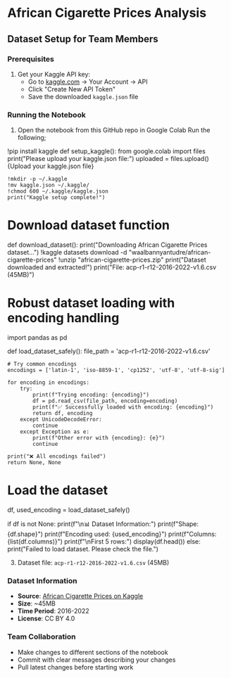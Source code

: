 # African Cigarette Prices Analysis

## Dataset Setup for Team Members

### Prerequisites
1. Get your Kaggle API key:
   - Go to [kaggle.com](https://kaggle.com) → Your Account → API
   - Click "Create New API Token"
   - Save the downloaded `kaggle.json` file

### Running the Notebook
1. Open the notebook from this GitHub repo in Google Colab
Run the following;

!pip install kaggle
def setup_kaggle():
    from google.colab import files
    print("Please upload your kaggle.json file:")
    uploaded = files.upload(){Upload your kaggle.json file}
    
    !mkdir -p ~/.kaggle
    !mv kaggle.json ~/.kaggle/
    !chmod 600 ~/.kaggle/kaggle.json
    print("Kaggle setup complete!")

# Download dataset function
def download_dataset():
    print("Downloading African Cigarette Prices dataset...")
    !kaggle datasets download -d "waalbannyantudre/african-cigarette-prices"
    !unzip "african-cigarette-prices.zip"
    print("Dataset downloaded and extracted!")
    print("File: acp-r1-r12-2016-2022-v1.6.csv (45MB)")

# Robust dataset loading with encoding handling
import pandas as pd

def load_dataset_safely():
    file_path = 'acp-r1-r12-2016-2022-v1.6.csv'
    
    # Try common encodings
    encodings = ['latin-1', 'iso-8859-1', 'cp1252', 'utf-8', 'utf-8-sig']
    
    for encoding in encodings:
        try:
            print(f"Trying encoding: {encoding}")
            df = pd.read_csv(file_path, encoding=encoding)
            print(f"✅ Successfully loaded with encoding: {encoding}")
            return df, encoding
        except UnicodeDecodeError:
            continue
        except Exception as e:
            print(f"Other error with {encoding}: {e}")
            continue
    
    print("❌ All encodings failed")
    return None, None

# Load the dataset
df, used_encoding = load_dataset_safely()

if df is not None:
    print(f"\n📊 Dataset Information:")
    print(f"Shape: {df.shape}")
    print(f"Encoding used: {used_encoding}")
    print(f"Columns: {list(df.columns)}")
    print(f"\nFirst 5 rows:")
    display(df.head())
else:
    print("Failed to load dataset. Please check the file.")

3. Dataset file: `acp-r1-r12-2016-2022-v1.6.csv` (45MB)

### Dataset Information
- **Source**: [African Cigarette Prices on Kaggle](https://www.kaggle.com/datasets/waalbannyantudre/african-cigarette-prices)
- **Size**: ~45MB
- **Time Period**: 2016-2022
- **License**: CC BY 4.0

### Team Collaboration
- Make changes to different sections of the notebook
- Commit with clear messages describing your changes
- Pull latest changes before starting work
